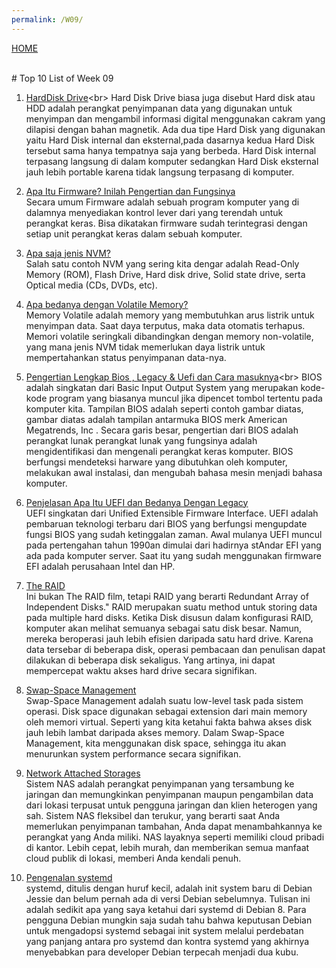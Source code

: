```yaml
---
permalink: /W09/
---
```

[HOME](../)

<br>
# Top 10 List of Week 09

1. [HardDisk Drive](https://www.immersa-lab.com/pengertian-hard-disk-drive-dan-fungsinya.htm#:~:text=Hard%20Disk%20Drive%20biasa%20juga,yang%20dilapisi%20dengan%20bahan%20magnetik.)<br>
Hard Disk Drive biasa juga disebut Hard disk atau HDD adalah perangkat penyimpanan data yang digunakan untuk menyimpan dan mengambil informasi digital menggunakan cakram yang dilapisi dengan bahan magnetik. Ada dua tipe Hard Disk yang digunakan yaitu Hard Disk internal dan eksternal,pada dasarnya kedua Hard Disk tersebut sama hanya tempatnya saja yang berbeda. Hard Disk internal terpasang langsung di dalam komputer sedangkan Hard Disk eksternal jauh lebih portable karena tidak langsung terpasang di komputer.


2. [Apa Itu Firmware? Inilah Pengertian dan Fungsinya](https://qwords.com/blog/apa-itu-firmware/)<br>
Secara umum Firmware adalah sebuah program komputer yang di dalamnya menyediakan kontrol lever dari yang terendah untuk perangkat keras. Bisa dikatakan firmware sudah terintegrasi dengan setiap unit perangkat keras dalam sebuah komputer.

3. [Apa saja jenis NVM?](https://techterms.com/definition/non-volatile_memory)<br>
Salah satu contoh NVM yang sering kita dengar adalah Read-Only Memory (ROM), Flash Drive, Hard disk drive, Solid state drive, serta Optical media (CDs, DVDs, etc).

4. [Apa bedanya dengan Volatile Memory?](https://techterms.com/definition/volatile_memory)<br> 
Memory Volatile adalah memory yang membutuhkan arus listrik untuk menyimpan data. Saat daya terputus, maka data otomatis terhapus. Memori volatile seringkali dibandingkan dengan memory non-volatile, yang mana jenis NVM tidak memerlukan daya listrik untuk mempertahankan status penyimpanan data-nya.

5. [Pengertian Lengkap Bios , Legacy & Uefi dan Cara masuknya](https://dixeries.wordpress.com/2018/02/07/pengertian-lengkap-bios-legacy-uefi-dan-cara-masuknya/#:~:text=nah%20maksud%20dari%20Legacy%20BIOS,jadul%20bisa%20dibaca%20di%20UEFI.)<br>
BIOS adalah singkatan dari Basic Input Output System yang merupakan kode-kode program yang biasanya muncul jika dipencet tombol tertentu pada komputer kita. Tampilan BIOS adalah seperti contoh gambar diatas, gambar diatas adalah tampilan antarmuka BIOS merk American Megatrends, Inc .
Secara garis besar, pengertian dari BIOS adalah perangkat lunak perangkat lunak yang fungsinya adalah mengidentifikasi dan mengenali perangkat keras komputer. BIOS berfungsi mendeteksi harware yang dibutuhkan oleh komputer, melakukan awal instalasi, dan mengubah bahasa mesin menjadi bahasa komputer.

6. [Penjelasan Apa Itu UEFI dan Bedanya Dengan Legacy](https://qwords.com/blog/apa-itu-uefi-dan-legacy/)<br>
UEFI singkatan dari Unified Extensible Firmware Interface. UEFI adalah pembaruan teknologi terbaru dari BIOS yang berfungsi mengupdate fungsi BIOS yang sudah ketinggalan zaman. Awal mulanya UEFI muncul pada pertengahan tahun 1990an dimulai dari hadirnya stAndar EFI yang ada pada komputer server. Saat itu yang sudah menggunakan firmware EFI adalah perusahaan Intel dan HP.

7. [The RAID](https://techterms.com/definition/raid)<br>
Ini bukan The RAID film, tetapi RAID yang berarti Redundant Array of Independent Disks." RAID merupakan suatu method untuk storing data pada multiple hard disks. Ketika Disk disusun dalam konfigurasi RAID, komputer akan melihat semuanya sebagai satu disk besar. Namun, mereka beroperasi jauh lebih efisien daripada satu hard drive. Karena data tersebar di beberapa disk, operasi pembacaan dan penulisan dapat dilakukan di beberapa disk sekaligus. Yang artinya, ini dapat mempercepat waktu akses hard drive secara signifikan.

8. [Swap-Space Management](https://www.geeksforgeeks.org/swap-space-management-in-operating-system/)<br>
Swap-Space Management adalah suatu low-level task pada sistem operasi. Disk space digunakan sebagai extension dari main memory oleh memori virtual. Seperti yang kita ketahui fakta bahwa akses disk jauh lebih lambat daripada akses memory. Dalam Swap-Space Management, kita menggunakan disk space, sehingga itu akan menurunkan system performance secara signifikan. 

9. [Network Attached Storages](https://www.seagate.com/id/id/tech-insights/what-is-nas-master-ti/)<br>
Sistem NAS adalah perangkat penyimpanan yang tersambung ke jaringan dan memungkinkan penyimpanan maupun pengambilan data dari lokasi terpusat untuk pengguna jaringan dan klien heterogen yang sah. Sistem NAS fleksibel dan terukur, yang berarti saat Anda memerlukan penyimpanan tambahan, Anda dapat menambahkannya ke perangkat yang Anda miliki. NAS layaknya seperti memiliki cloud pribadi di kantor. Lebih cepat, lebih murah, dan memberikan semua manfaat cloud publik di lokasi, memberi Anda kendali penuh.

10. [Pengenalan systemd](https://devnull.web.id/debian/pengenalan-systemd.html)<br>
systemd, ditulis dengan huruf kecil, adalah init system baru di Debian Jessie dan belum pernah ada di versi Debian sebelumnya. Tulisan ini adalah sedikit apa yang saya ketahui dari systemd di Debian 8. Para pengguna Debian mungkin saja sudah tahu bahwa keputusan Debian untuk mengadopsi systemd sebagai init system melalui perdebatan yang panjang antara pro systemd dan kontra systemd yang akhirnya menyebabkan para developer Debian terpecah menjadi dua kubu.
